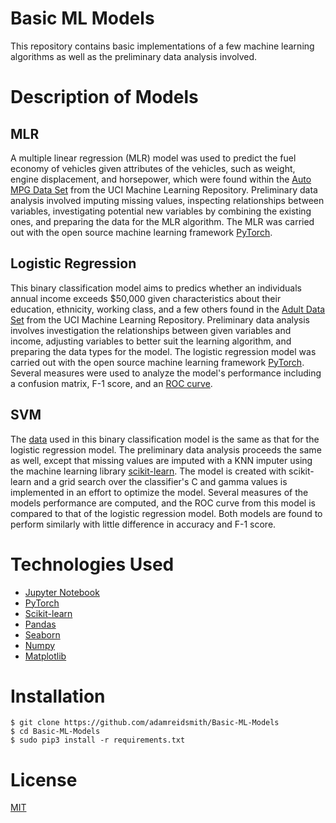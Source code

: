 # Basic ML Models
This repository contains basic implementations of a few machine learning algorithms as well as the preliminary data analysis involved.

# Description of Models

## MLR
A multiple linear regression (MLR) model was used to predict the fuel economy of vehicles given attributes of the vehicles, such as weight, engine displacement, and horsepower, which were found within the [Auto MPG Data Set](http://archive.ics.uci.edu/ml/datasets/Auto+MPG) from the UCI Machine Learning Repository.  Preliminary data analysis involved imputing missing values, inspecting relationships between variables, investigating potential new variables by combining the existing ones, and preparing the data for the MLR algorithm.  The MLR was carried out with the open source machine learning framework [PyTorch](https://pytorch.org).

## Logistic Regression
This binary classification model aims to predics whether an individuals annual income exceeds $50,000 given characteristics about their education, ethnicity, working class, and a few others found in the [Adult Data Set](https://archive.ics.uci.edu/ml/datasets/adult) from the UCI Machine Learning Repository.  Preliminary data analysis involves investigation the relationships between given variables and income, adjusting variables to better suit the learning algorithm, and preparing the data types for the model.  The logistic regression model was carried out with the open source machine learning framework [PyTorch](https://pytorch.org).  Several measures were used to analyze the model's performance including a confusion matrix, F-1 score, and an [ROC curve](https://en.wikipedia.org/wiki/Receiver_operating_characteristic).

## SVM
The [data](https://archive.ics.uci.edu/ml/datasets/adult) used in this binary classification model is the same as that for the logistic regression model.  The preliminary data analysis proceeds the same as well, except that missing values are imputed with a KNN imputer using the machine learning library [scikit-learn](https://scikit-learn.org/stable/).  The model is created with scikit-learn and a grid search over the classifier's C and gamma values is implemented in an effort to optimize the model.  Several measures of the models performance are computed, and the ROC curve from this model is compared to that of the logistic regression model.  Both models are found to perform similarly with little difference in accuracy and F-1 score.

# Technologies Used
 * [Jupyter Notebook](https://jupyter.org)
 * [PyTorch](https://pytorch.org)
 * [Scikit-learn](https://scikit-learn.org/)
 * [Pandas](https://pandas.pydata.org)
 * [Seaborn](https://seaborn.pydata.org)
 * [Numpy](https://numpy.org)
 * [Matplotlib](https://matplotlib.org)

# Installation
    $ git clone https://github.com/adamreidsmith/Basic-ML-Models
    $ cd Basic-ML-Models
    $ sudo pip3 install -r requirements.txt

# License
[MIT](/LICENSE)
